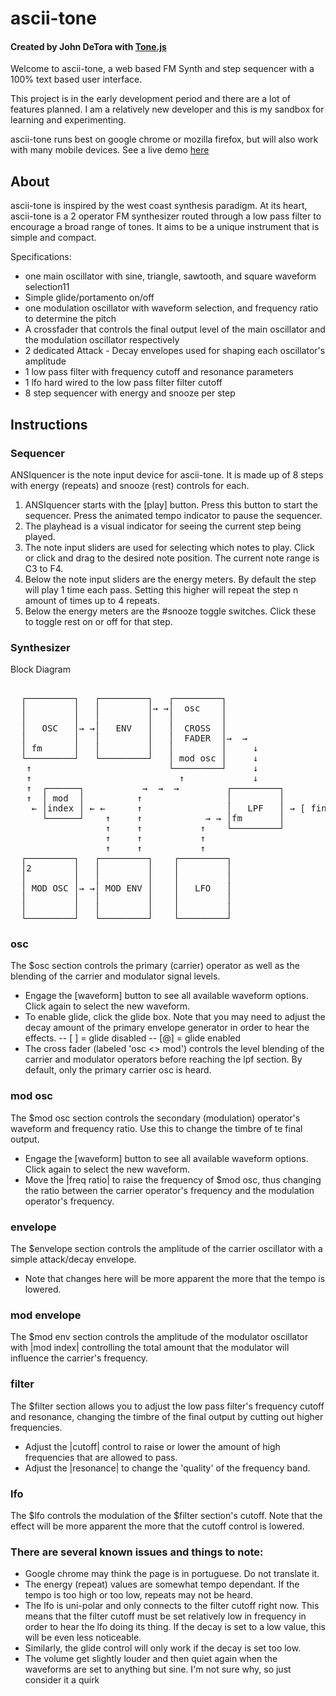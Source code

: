 # ascii-tone

#### Created by John DeTora with [Tone.js](https://github.com/Tonejs/Tone.js)

Welcome to ascii-tone, a web based FM Synth and step sequencer with a 100% text based user interface.

This project is in the early development period and there are a lot of features planned. I am a relatively new developer and this is my sandbox for learning and experimenting.

ascii-tone runs best on google chrome or mozilla firefox, but will also work with many mobile devices.
See a live demo [here](www.echocoast.net/asciitone/index.html)

## About

ascii-tone is inspired by the west coast synthesis paradigm. At its heart, ascii-tone is a 2 operator FM synthesizer routed through a low pass filter to encourage a broad range of tones. It aims to be a unique instrument that is simple and compact.

Specifications:

-   one main oscillator with sine, triangle, sawtooth, and square waveform selection11
-   Simple glide/portamento on/off
-   one modulation oscillator with waveform selection, and frequency ratio to determine the pitch
-   A crossfader that controls the final output level of the main oscillator and the modulation oscillator respectively
-   2 dedicated Attack - Decay envelopes used for shaping each oscillator's amplitude
-   1 low pass filter with frequency cutoff and resonance parameters
-   1 lfo hard wired to the low pass filter filter cutoff
-   8 step sequencer with energy and snooze per step

## Instructions

### Sequencer

ANSIquencer is the note input device for ascii-tone. It is made up of 8 steps with energy (repeats) and snooze (rest) controls for each.

1. ANSIquencer starts with the [play] button. Press this button to start the sequencer. Press the animated tempo indicator to pause the sequencer.
2. The playhead is a visual indicator for seeing the current step being played.
3. The note input sliders are used for selecting which notes to play. Click or click and drag to the desired note position. The current note range is C3 to F4.
4. Below the note input sliders are the energy meters. By default the step will play 1 time each pass. Setting this higher will repeat the step n amount of times up to 4 repeats.
5. Below the energy meters are the #snooze toggle switches. Click these to toggle rest on or off for that step.

### Synthesizer

Block Diagram

<pre>
         
  ┌─────────┐   ┌─────────┐   ┌─────────┐             
  │         │   │         │→ →│  osc    │             
  │         │   │         │   │         │             
  │   OSC   │→ →│   ENV   │   │  CROSS  │               
  │         │   │         │   │  FADER  │→  →            
  │ fm      │   │         │   │         │     ↓     
  └─────────┘   └─────────┘   │ mod osc │     ↓     
   ↑                          └─────────┘     ↓
   ↑                            ↑             ↓
   ↑  ┌──────┐           →  →  →         ┌─────────┐     
   ↑  │ mod  │          ↑                │         │
    ← │index │ ← ←      ↑                │   LPF   │ → [ final output ] 
      └──────┘    ↑     ↑            → → │fm       │ 
                  ↑     ↑           ↑    └─────────┘      
                  ↑     ↑           ↑          
                  ↑     ↑           ↑           
  ┌─────────┐   ┌─────────┐    ┌─────────┐       
  │2        │   │         │    │         │      
  │         │   │         │    │         │            
  │ MOD OSC │→ →│ MOD ENV │    │   LFO   │            
  │         │   │         │    │         │           
  │         │   │         │    │         │            
  └─────────┘   └─────────┘    └─────────┘       
</pre>

### osc

The $osc section controls the primary (carrier) operator as well as the blending of the carrier and modulator signal levels.

-   Engage the [waveform] button to see all available waveform options. Click again to select the new waveform.
-   To enable glide, click the glide box. Note that you may need to adjust the decay amount of the primary envelope generator in order to hear the effects.
    -- [ ] = glide disabled
    -- [@] = glide enabled
-   The cross fader (labeled 'osc <> mod') controls the level blending of the carrier and modulator operators before reaching the lpf section. By default, only the primary carrier osc is heard.

### mod osc

The $mod osc section controls the secondary (modulation) operator's waveform and frequency ratio. Use this to change the timbre of te final output.

-   Engage the [waveform] button to see all available waveform options. Click again to select the new waveform.
-   Move the |freq ratio| to raise the frequency of $mod osc, thus changing the ratio between the carrier operator's frequency and the modulation operator's frequency.

### envelope

The $envelope section controls the amplitude of the carrier oscillator with a simple attack/decay envelope.

-   Note that changes here will be more apparent the more that the tempo is lowered.

### mod envelope

The $mod env section controls the amplitude of the modulator oscillator with |mod index| controlling the total amount that the modulator will influence the carrier's frequency.

### filter

The $filter section allows you to adjust the low pass filter's frequency cutoff and resonance, changing the timbre of the final output by cutting out higher frequencies.

-   Adjust the |cutoff| control to raise or lower the amount of high frequencies that are allowed to pass.
-   Adjust the |resonance| to change the 'quality' of the frequency band.

### lfo

The $lfo controls the modulation of the $filter section's cutoff. Note that the effect will be more apparent the more that the cutoff control is lowered.

### There are several known issues and things to note:

-   Google chrome may think the page is in portuguese. Do not translate it.
-   The energy (repeat) values are somewhat tempo dependant. If the tempo is too high or too low, repeats may not be heard.
-   The lfo is uni-polar and only connects to the filter cutoff right now. This means that the filter cutoff must be set relatively low in frequency in order to hear the lfo doing its thing. If the decay is set to a low value, this will be even less noticeable.
-   Similarly, the glide control will only work if the decay is set too low.
-   The volume get slightly louder and then quiet again when the waveforms are set to anything but sine. I'm not sure why, so just consider it a quirk
